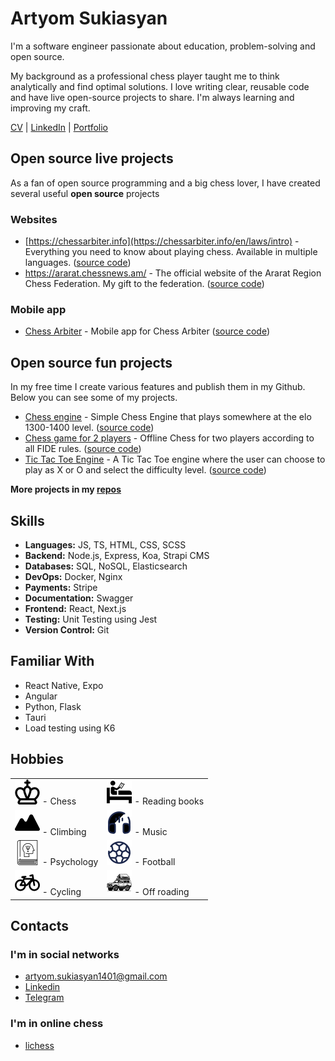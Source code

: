 # Artyom Sukiasyan

I'm a software engineer passionate about education, problem-solving  and open source. 

My background as a professional chess player taught me to think analytically and find optimal solutions. I love writing clear, reusable code and have live open-source projects to share. I'm always learning and improving my craft.


[CV](https://devchessplayer.com/files/Artyom_Sukiasyan_JS_Engineer_CV.pdf) | [LinkedIn](https://am.linkedin.com/in/artyomsukiasyan) | [Portfolio](https://devchessplayer.com/)


## Open source live projects

As a fan of open source programming and a big chess lover, I have created several useful **open source** projects

### Websites

- [https://chessarbiter.info](https://chessarbiter.info/en/laws/intro) - Everything you need to know about playing chess. Available in multiple languages. ([source code](https://github.com/Chess-Arbiter/handbook))
- https://ararat.chessnews.am/ - The official website of the Ararat Region Chess Federation. My gift to the federation. ([source code](https://github.com/Ararat-chess-federation/website))

### Mobile app

- [Chess Arbiter](https://play.google.com/store/apps/details?id=com.chess_arbiter.chessarbitermobile) - Mobile app for Chess Arbiter ([source code](https://github.com/Chess-Arbiter/mobile))

## Open source fun projects

In my free time I create various features and publish them in my Github. Below you can see some of my projects.

- [Chess engine](https://chess-engine-green.vercel.app) - Simple Chess Engine that plays somewhere at the elo 1300-1400 level. ([source code](https://github.com/ArtyomSukiasyan/Chess-engine))
- [Chess game for 2 players](https://react-ts-chess-henna.vercel.app/) - Offline Chess for two players according to all FIDE rules. ([source code](https://github.com/ArtyomSukiasyan/react-ts-chess))
- [Tic Tac Toe Engine](https://tic-tac-toe-engine.vercel.app/) - A Tic Tac Toe engine where the user can choose to play as X or O and select the difficulty level. ([source code](https://github.com/ArtyomSukiasyan/TicTacToe-Engine))

**More projects in my [repos](https://github.com/ArtyomSukiasyan?tab=repositories)**

## Skills

- **Languages:** JS, TS, HTML, CSS, SCSS
- **Backend:** Node.js, Express, Koa, Strapi CMS
- **Databases:** SQL, NoSQL, Elasticsearch
- **DevOps:** Docker, Nginx
- **Payments:** Stripe
- **Documentation:** Swagger
- **Frontend:** React, Next.js
- **Testing:** Unit Testing using Jest
- **Version Control:** Git

## Familiar With

- React Native, Expo
- Angular
- Python, Flask
- Tauri
- Load testing using K6

## Hobbies

|                                                                 |                                                                                  |
| --------------------------------------------------------------- | -------------------------------------------------------------------------------- |
| ![Chess](./icons/chess.svg "Chess") - Chess                     | ![Reading](./icons/reading.svg "Reading") - Reading books                        |
| ![Climbing](./icons/climbing.svg "Climbing") - Climbing         | ![Headphones](./icons/headphones.svg "Music") - Music                            |
| ![Psychology](./icons/psychology.svg "Psychology") - Psychology | ![Football](./icons/football.svg "Football") - Football                          |
| ![Bicycle](./icons/bicycle.svg "Bicycle") - Cycling             | ![OffRoad](./icons/offroad.svg "OffRoad") - Off roading |

## Contacts

### I'm in social networks

- [artyom.sukiasyan1401@gmail.com](mailto:artyom.sukiasyan1401@gmail.com)
- [Linkedin](https://am.linkedin.com/in/artyomsukiasyan)
- [Telegram](https://t.me/artyom1401)

### I'm in online chess

- [lichess](https://lichess.org/@/artiom1401)
